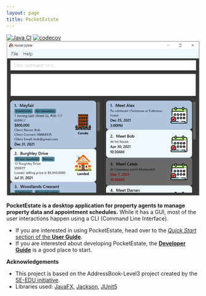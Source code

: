 ```yaml
---
layout: page
title: PocketEstate
---
```


[![Java CI](https://github.com/AY2021S2-CS2103T-T13-4/tp/actions/workflows/gradle.yml/badge.svg)](https://github.com/AY2021S2-CS2103T-T13-4/tp/actions/workflows/gradle.yml)
[![codecov](https://codecov.io/gh/AY2021S2-CS2103T-T13-4/tp/branch/master/graph/badge.svg?token=99NL7e1PN1)](https://codecov.io/gh/AY2021S2-CS2103T-T13-4/tp)
![Ui](images/Ui.png)

**PocketEstate is a desktop application for property agents to manage property data and appointment schedules.** While it has a GUI, most of the user interactions happen using a CLI (Command Line Interface).

* If you are interested in using PocketEstate, head over to the [_Quick Start_ section of the **User Guide**](UserGuide.html#2-quick-start).
* If you are interested about developing PocketEstate, the [**Developer Guide**](DeveloperGuide.html) is a good place to start.

**Acknowledgements**

* This project is based on the AddressBook-Level3 project created by the [SE-EDU initiative](https://se-education.org).
* Libraries used: [JavaFX](https://openjfx.io/), [Jackson](https://github.com/FasterXML/jackson), [JUnit5](https://github.com/junit-team/junit5)
